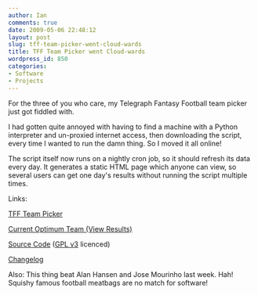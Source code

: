 ```yaml
---
author: Ian
comments: true
date: 2009-05-06 22:48:12
layout: post
slug: tff-team-picker-went-cloud-wards
title: TFF Team Picker went Cloud-wards
wordpress_id: 850
categories:
- Software
- Projects
---
```


For the three of you who care, my Telegraph Fantasy Football team picker just got fiddled with.

I had gotten quite annoyed with having to find a machine with a Python interpreter and un-proxied internet access, then downloading the script, every time I wanted to run the damn thing.  So I moved it all online!

The script itself now runs on a nightly cron job, so it should refresh its data every day.  It generates a static HTML page which anyone can view, so several users can get one day's results without running the script multiple times.

Links:  

[TFF Team Picker](http://ianrenton.com/software/telegraph-fantasy-football-team-picker)  

[Current Optimum Team (View Results)](http://www.onlydreaming.net/tff-optimum-team)  

[Source Code](http://files.ianrenton.com/TeamPicker/teampicker.py.txt) ([GPL v3](http://www.gnu.org/licenses/gpl.html) licenced)  

[Changelog](http://ianrenton.com/software/tff-team-picker-changelog)

Also: This thing beat Alan Hansen and Jose Mourinho last week.  Hah!  Squishy famous football meatbags are no match for software!
